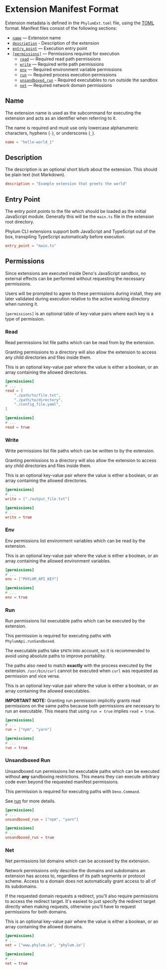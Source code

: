 # Extension Manifest Format

Extension metadata is defined in the `PhylumExt.toml` file, using the [TOML]
format. Manifest files consist of the following sections:

- [`name`](#name) — Extension name
- [`description`](#description) - Description of the extension
- [`entry_point`](#entry-point) — Execution entry point
- [`[permissions]`](#permissions) — Permissions required for execution
  - [`read`](#read) — Required read path permissions
  - [`write`](#write) — Required write path permissions
  - [`env`](#env) — Required environment variable permissions
  - [`run`](#run) — Required process execution permissions
  - [`unsandboxed_run`](#unsandboxed-run) - Required executables to run outside
    the sandbox
  - [`net`](#net) — Required network domain permissions

[TOML]: https://toml.io

## Name

The extension name is used as the subcommand for executing the extension and
acts as an identifier when referring to it.

The name is required and must use only lowercase alphanumeric characters,
hyphens (`-`), or underscores (`_`).

```toml
name = "hello-world_1"
```

## Description

The description is an optional short blurb about the extension. This should be
plain text (not Markdown).

```toml
description = "Example extension that greets the world"
```

## Entry Point

The entry point points to the file which should be loaded as the initial
JavaScript module. Generally this will be the `main.ts` file in the extension
root directory.

Phylum CLI extensions support both JavaScript and TypeScript out of the box,
transpiling TypeScript automatically before execution.

```toml
entry_point = "main.ts"
```

## Permissions

Since extensions are executed inside Deno's JavaScript sandbox, no external
effects can be performed without requesting the necessary permissions.

Users will be prompted to agree to these permissions during install, they are
later validated during execution relative to the active working directory when
running it.

`[permissions]` is an optional table of key-value pairs where each key is a type
of permission.

### Read

Read permissions list file paths which can be read from by the extension.

Granting permissions to a directory will also allow the extension to access any
child directories and files inside them.

This is an optional key-value pair where the value is either a boolean, or an
array containing the allowed directories.

```toml
[permissions]
# ...
read = [
    "./path/to/file.txt",
    "./path/to/directory",
    "./config_file.yaml",
]
```

```toml
[permissions]
# ...
read = true
```

### Write

Write permissions list file paths which can be written to by the extension.

Granting permissions to a directory will also allow the extension to access any
child directories and files inside them.

This is an optional key-value pair where the value is either a boolean, or an
array containing the allowed directories.

```toml
[permissions]
# ...
write = ["./output_file.txt"]
```

```toml
[permissions]
# ...
write = true
```

### Env

Env permissions list environment variables which can be read by the extension.

This is an optional key-value pair where the value is either a boolean, or an
array containing the allowed environment variables.

```toml
[permissions]
# ...
env = ["PHYLUM_API_KEY"]
```

```toml
[permissions]
# ...
env = true
```

### Run

Run permissions list executable paths which can be executed by the extension.

This permission is required for executing paths with `PhylumApi.runSandboxed`.

The executable paths take `$PATH` into account, so it is recommended to avoid
using absolute paths to improve portability.

The paths also need to match **exactly** with the process executed by the
extension. `/usr/bin/curl` cannot be executed when `curl` was requested as
permission and vice versa.

This is an optional key-value pair where the value is either a boolean, or an
array containing the allowed executables.

**IMPORTANT NOTE:** Granting run permission implicitly grants read permissions
on the same paths because both permissions are necessary to run an executable.
This means that using `run = true` implies `read = true`.

```toml
[permissions]
# ...
run = ["npm", "yarn"]
```

```toml
[permissions]
# ...
run = true
```

### Unsandboxed Run

Unsandboxed run permissions list executable paths which can be executed without
**any** sandboxing restrictions. This means they can execute arbitrary code even
beyond the requested manifest permissions.

This permission is required for executing paths with `Deno.Command`.

See [run](#run) for more details.

```toml
[permissions]
# ...
unsandboxed_run = ["npm", "yarn"]
```

```toml
[permissions]
# ...
unsandboxed_run = true
```

### Net

Net permissions list domains which can be accessed by the extension.

Network permissions only describe the domains and subdomains an extension has
access to, regardless of its path segments or protocol scheme. Access to a
domain does not automatically grant access to all of its subdomains.

If the requested domain requests a redirect, you'll also require permissions to
access the redirect target. It's easiest to just specify the redirect target
directly when making requests, otherwise you'll have to request permissions for
both domains.

This is an optional key-value pair where the value is either a boolean, or an
array containing the allowed domains.

```toml
[permissions]
# ...
net = ["www.phylum.io", "phylum.io"]
```

```toml
[permissions]
# ...
net = true
```
